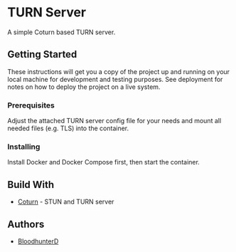 # TURN Server

A simple Coturn based TURN server.

## Getting Started

These instructions will get you a copy of the project up and running on your local machine for development and testing purposes. See deployment for notes on how to deploy the project on a live system.

### Prerequisites

Adjust the attached TURN server config file for your needs and mount all needed files (e.g. TLS) into the container.

### Installing

Install Docker and Docker Compose first, then start the container.

## Build With

* [Coturn](https://github.com/coturn/coturn) - STUN and TURN server

## Authors

* [BloodhunterD](https://github.com/bloodhunterd)
